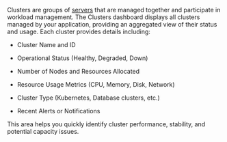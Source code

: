 Clusters are groups of [servers](admin/infrastructure/server) that are managed together 
and participate in workload management. The Clusters dashboard displays all clusters managed by your application, providing an aggregated view of their status and usage. Each cluster provides details including:

- Cluster Name and ID

- Operational Status (Healthy, Degraded, Down)

- Number of Nodes and Resources Allocated

-  Resource Usage Metrics (CPU, Memory, Disk, Network)

- Cluster Type (Kubernetes, Database clusters, etc.)

- Recent Alerts or Notifications

This area helps you quickly identify cluster performance, stability, and potential capacity issues.